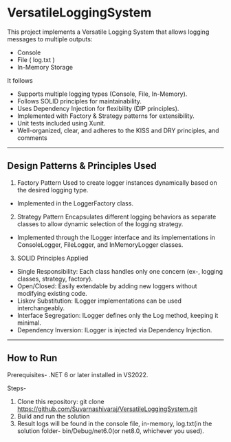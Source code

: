 ﻿# VersatileLoggingSystem

This project implements a Versatile Logging System that allows logging messages to multiple outputs:
- Console
- File ( log.txt )
- In-Memory Storage  

It follows 
- Supports multiple logging types (Console, File, In-Memory).  
- Follows SOLID principles for maintainability.  
- Uses Dependency Injection for flexibility (DIP principles).  
- Implemented with Factory & Strategy patterns for extensibility.  
- Unit tests included using Xunit.
- Well-organized, clear, and adheres to the KISS and DRY principles, and comments
---

## Design Patterns & Principles Used
1. Factory Pattern
Used to create logger instances dynamically based on the desired logging type.  
- Implemented in the LoggerFactory class.  

2. Strategy Pattern
Encapsulates different logging behaviors as separate classes to allow dynamic selection of the logging strategy.  
- Implemented through the ILogger interface and its implementations in ConsoleLogger, FileLogger, and InMemoryLogger classes.  

3. SOLID Principles Applied
- Single Responsibility: Each class handles only one concern (ex-, logging classes, strategy, factory).  
- Open/Closed: Easily extendable by adding new loggers without modifying existing code.  
- Liskov Substitution: ILogger implementations can be used interchangeably.  
- Interface Segregation: ILogger defines only the Log method, keeping it minimal.  
- Dependency Inversion: ILogger is injected via Dependency Injection.  

---
## How to Run
Prerequisites-
.NET 6 or later installed in VS2022.

Steps-
1. Clone this repository:
   git clone https://github.com/Suvarnashivaraj/VersatileLoggingSystem.git 
2. Build and run the solution
3. Result logs will be found in the console file, in-memory, log.txt(in the solution folder- bin/Debug/net6.0(or net8.0, whichever you used).